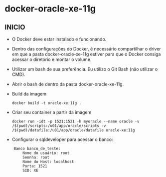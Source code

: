 # docker-oracle-xe-11g

## INICIO
- O Docker deve estar instalado e funcionando.
- Dentro das configurações do Docker, é necessário compartilhar o driver em que a pasta docker-oracle-xe-11g estiver para que o Docker consiga acessar o diretório e montar o volume.
- Utilizar um bash de sua preferência. Eu utilizo o Git Bash (não utilizar o CMD).
- Abrir o bash de dentro da pasta docker-oracle-xe-11g.
- Build da imagem 

  ```docker build -t oracle-xe:11g .```

- Criar seu container a partir da imagem

  ```docker run -idt -p 1521:1521 -h myoracle --name oracle -v /$(pwd)/scripts:/u01/app/oracle/scripts -v /$(pwd)/datafile:/u01/app/oracle/datafile oracle-xe:11g```

- Configurar o sqldeveloper para acessar o banco:
```
    Banco banco_de_teste:
        Nome do usuário: root
        Sennha: root
        Nome do Host: localhost
        Porta: 1521
        SID: XE
```

